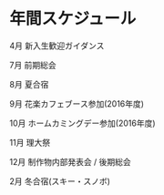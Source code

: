 # 年間スケジュール

4月 新入生歓迎ガイダンス

7月 前期総会

8月 夏合宿

9月 花楽カフェブース参加(2016年度)

10月 ホームカミングデー参加(2016年度)

11月 理大祭

12月 制作物内部発表会 / 後期総会

2月 冬合宿(スキー・スノボ)
